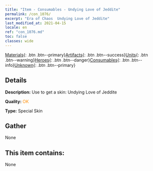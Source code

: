 ```yaml
---
title: "Item - Consumables - Undying Love of Jeddite"
permalink: /con_1076/
excerpt: "Era of Chaos  Undying Love of Jeddite"
last_modified_at: 2021-04-15
locale: en
ref: "con_1076.md"
toc: false
classes: wide
---
```

 [Materials](/Items/){: .btn .btn--primary}[Artifacts](/Items/Artifacts/){: .btn .btn--success}[Units](/Items/Units/){: .btn .btn--warning}[Heroes](/Items/Heroes/){: .btn .btn--danger}[Consumables](/Items/Consumables/){: .btn .btn--info}[Unknown](/Items/Unknown/){: .btn .btn--primary}

## Details
 **Description:** Use to get a skin: Undying Love of Jeddite

 **Quality:** <span style="color: #FF8C00">OK</span>

 **Type:** Special Skin

## Gather

  None

## This item contains:

  None


